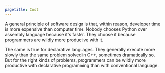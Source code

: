 ```yaml
---
pagetitle: Cost
---
```

A general principle of software design is that, within reason, developer time is more expensive than computer time.  Nobody chooses Python over assembly language because it's faster.  They choose it because programmers are wildly more productive with it.

The same is true for declarative languages.  They generally execute more slowly than the same problem solved in C++, sometimes dramatically so.  But for the right kinds of problems, programmers can be wildly more productive with declarative programming than with conventional language.
